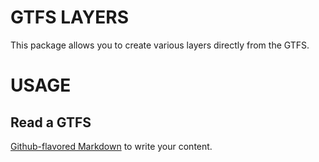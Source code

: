 # GTFS LAYERS

This package allows you to create various layers directly from the GTFS.

# USAGE
## Read a GTFS

[Github-flavored Markdown](https://guides.github.com/features/mastering-markdown/)
to write your content.
